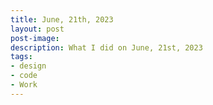 ```yaml
---
title: June, 21th, 2023
layout: post
post-image: 
description: What I did on June, 21st, 2023
tags:
- design
- code
- Work
---
```

